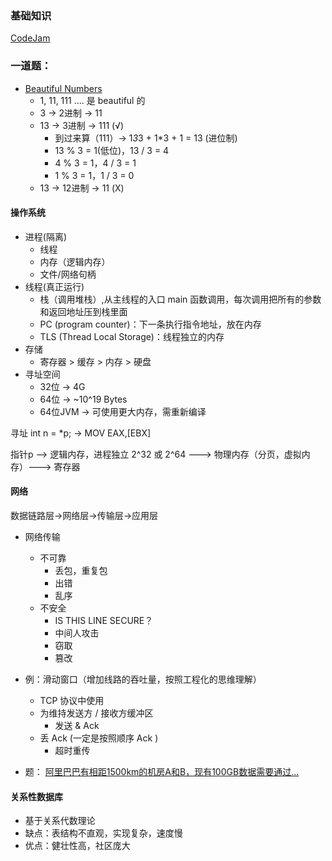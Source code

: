 ### 基础知识

[CodeJam](https://codingcompetitions.withgoogle.com/codejam)

### 一道题：
* [Beautiful Numbers](https://code.google.com/codejam/contest/5264487/dashboard#s=p1)
    * 1, 11, 111 .... 是 beautiful 的
    * 3 -> 2进制 -> 11
    * 13 -> 3进制 -> 111 (√)
        * 到过来算（111）-> 1*3*3 + 1*3 + 1 = 13 (进位制)
        * 13 % 3 = 1(低位)，13 / 3 = 4
        * 4 % 3 = 1，4 / 3 = 1
        * 1 % 3 = 1，1 / 3 = 0
    * 13 -> 12进制 -> 11 (X)

#### 操作系统

* 进程(隔离)
    * 线程
    * 内存（逻辑内存）
    * 文件/网络句柄
* 线程(真正运行)
    * 栈（调用堆栈）,从主线程的入口 main 函数调用，每次调用把所有的参数和返回地址压到栈里面
    * PC (program counter)：下一条执行指令地址，放在内存
    * TLS (Thread Local Storage)：线程独立的内存
* 存储
    * 寄存器 > 缓存 > 内存 > 硬盘
* 寻址空间
    * 32位 -> 4G
    * 64位 -> ~10^19 Bytes
    * 64位JVM -> 可使用更大内存，需重新编译

寻址 int n = *p; -> MOV EAX,[EBX]

指针p --> 逻辑内存，进程独立 2^32 或 2^64 ---> 物理内存（分页，虚拟内存）---> 寄存器


#### 网络

数据链路层->网络层->传输层->应用层

* 网络传输
    * 不可靠
        * 丢包，重复包
        * 出错
        * 乱序
    * 不安全
        * IS THIS LINE SECURE？
        * 中间人攻击
        * 窃取
        * 篡改

* 例：滑动窗口（增加线路的吞吐量，按照工程化的思维理解）
    * TCP 协议中使用
    * 为维持发送方 / 接收方缓冲区
        * 发送 & Ack
    * 丢 Ack (一定是按照顺序 Ack )
        * 超时重传
* 题：
    [阿里巴巴有相距1500km的机房A和B，现有100GB数据需要通过...](https://www.nowcoder.com/questionTerminal/97a4bed9cf644832bbb8dec72afccfa8)

#### 关系性数据库

* 基于关系代数理论
* 缺点：表结构不直观，实现复杂，速度慢
* 优点：健壮性高，社区庞大